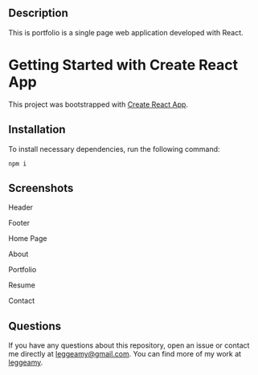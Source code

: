 ## Description

This is portfolio is a single page web application developed with React.

# Getting Started with Create React App

This project was bootstrapped with [Create React App](https://github.com/facebook/create-react-app).

## Installation

To install necessary dependencies, run the following command:

```
npm i
```

## Screenshots

Header

Footer

Home Page

About

Portfolio

Resume

Contact

## Questions

If you have any questions about this repository, open an issue or contact me directly at leggeamy@gmail.com. You can find more of my work at [leggeamy](https://github.com/leggeamy/).
